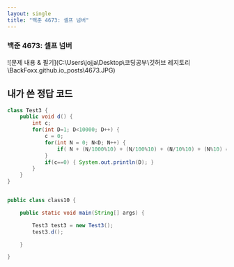 ```yaml
---
layout: single
title: "백준 4673: 셀프 넘버"
---
```




### 백준 4673: 셀프 넘버

![문제 내용 & 필기](C:\Users\jojja\Desktop\코딩공부\깃허브 레지토리\BackFoxx.github.io\_posts\4673.JPG)



## 내가 쓴 정답 코드

```java
class Test3 {
    public void d() {
    	int c;
    	for(int D=1; D<10000; D++) {
    		c = 0;
    		for(int N = 0; N<D; N++) {
    			if( N + (N/1000%10) + (N/100%10) + (N/10%10) + (N%10) == D ) { c=1; }
    		}
    		if(c==0) { System.out.println(D); }
    	}
    }
}


public class class10 {

	public static void main(String[] args) {

		Test3 test3 = new Test3();
		test3.d();

	}

}

```

